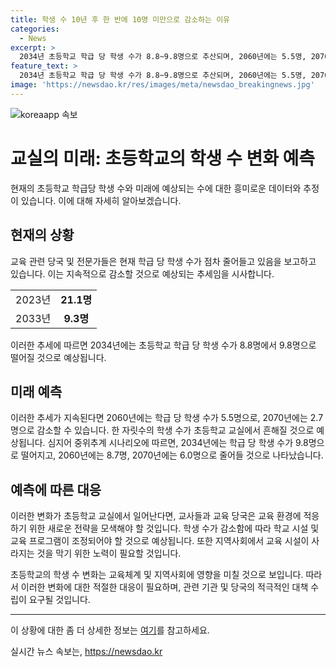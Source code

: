 ```yaml
---
title: 학생 수 10년 후 한 반에 10명 미만으로 감소하는 이유
categories:
  - News
excerpt: >
  2034년 초등학교 학급 당 학생 수가 8.8~9.8명으로 추산되며, 2060년에는 5.5명, 2070년에는 2.7명으로 내려갈 수 있다는 분석이 나왔다. 이에 대한 우려와 함께, 학생 수 감소로 가장 피해보는 지역에 대한 우려도 나왔다. 해당 내용은 홍인기 좋은교사운동 초등정책팀장이 발표한 통계청 데이터를 기반으로 한 내용이다.
feature_text: >
  2034년 초등학교 학급 당 학생 수가 8.8~9.8명으로 추산되며, 2060년에는 5.5명, 2070년에는 2.7명으로 내려갈 수 있다는 분석이 나왔다. 이에 대한 우려와 함께, 학생 수 감소로 가장 피해보는 지역에 대한 우려도 나왔다. 해당 내용은 홍인기 좋은교사운동 초등정책팀장이 발표한 통계청 데이터를 기반으로 한 내용이다.
image: 'https://newsdao.kr/res/images/meta/newsdao_breakingnews.jpg'
---
```


<p><img src="https://newsdao.kr/res/images/meta/newsdao_breakingnews.jpg" alt="koreaapp 속보" /></p>

<h1>교실의 미래: 초등학교의 학생 수 변화 예측</h1>

<p data-ke-size="size16">현재의 초등학교 학급당 학생 수와 미래에 예상되는 수에 대한 흥미로운 데이터와 추정이 있습니다. 이에 대해 자세히 알아보겠습니다.</p>

<h2>현재의 상황</h2>

<p data-ke-size="size16">교육 관련 당국 및 전문가들은 현재 학급 당 학생 수가 점차 줄어들고 있음을 보고하고 있습니다. 이는 지속적으로 감소할 것으로 예상되는 추세임을 시사합니다.</p>

<table>
  <tr>
    <td style="text-align: center; height: 17px;">2023년</td>
    <td style="text-align: center; height: 17px;"><b>21.1명</b></td>
  </tr>
  <tr>
    <td style="text-align: center; height: 17px;">2033년</td>
    <td style="text-align: center; height: 17px;"><b>9.3명</b></td>
  </tr>
</table>

<p data-ke-size="size16">이러한 추세에 따르면 2034년에는 초등학교 학급 당 학생 수가 8.8명에서 9.8명으로 떨어질 것으로 예상됩니다.</p>

<h2>미래 예측</h2>

<p data-ke-size="size16">이러한 추세가 지속된다면 2060년에는 학급 당 학생 수가 5.5명으로, 2070년에는 2.7명으로 감소할 수 있습니다. 한 자릿수의 학생 수가 초등학교 교실에서 흔해질 것으로 예상됩니다. 심지어 중위추계 시나리오에 따르면, 2034년에는 학급 당 학생 수가 9.8명으로 떨어지고, 2060년에는 8.7명, 2070년에는 6.0명으로 줄어들 것으로 나타났습니다.</p>

<h2>예측에 따른 대응</h2>

<p data-ke-size="size16">이러한 변화가 초등학교 교실에서 일어난다면, 교사들과 교육 당국은 교육 환경에 적응하기 위한 새로운 전략을 모색해야 할 것입니다. 학생 수가 감소함에 따라 학교 시설 및 교육 프로그램이 조정되어야 할 것으로 예상됩니다. 또한 지역사회에서 교육 시설이 사라지는 것을 막기 위한 노력이 필요할 것입니다.</p>

<p data-ke-size="size16">초등학교의 학생 수 변화는 교육체계 및 지역사회에 영향을 미칠 것으로 보입니다. 따라서 이러한 변화에 대한 적절한 대응이 필요하며, 관련 기관 및 당국의 적극적인 대책 수립이 요구될 것입니다.</p>

<hr>

<p data-ke-size="size16">이 상황에 대한 좀 더 상세한 정보는 <a href="https://www.google.com" target="_blank" rel="noopener">여기</a>를 참고하세요.</p>
실시간 뉴스 속보는, <a href="https://newsdao.kr" rel="dofollow">https://newsdao.kr</a>


